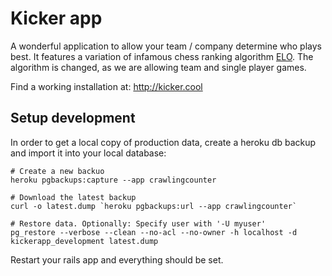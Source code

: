 Kicker app
==========

A wonderful application to allow your team / company determine who plays best.
It features a variation of infamous chess ranking algorithm
[ELO](http://en.wikipedia.org/wiki/Elo_rating_system). The algorithm is changed,
as we are allowing team and single player games.

Find a working installation at: http://kicker.cool

Setup development
-----------------

In order to get a local copy of production data, create a heroku db backup and
import it into your local database:

    # Create a new backuo
    heroku pgbackups:capture --app crawlingcounter

    # Download the latest backup
    curl -o latest.dump `heroku pgbackups:url --app crawlingcounter`

    # Restore data. Optionally: Specify user with '-U myuser'
    pg_restore --verbose --clean --no-acl --no-owner -h localhost -d kickerapp_development latest.dump

Restart your rails app and everything should be set.

